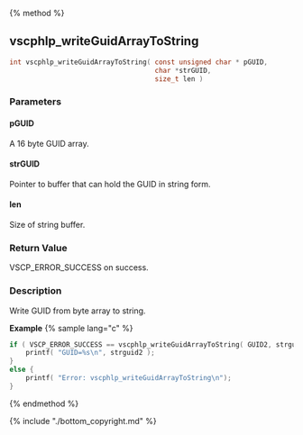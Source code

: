 
{% method %}
## vscphlp_writeGuidArrayToString

```c
int vscphlp_writeGuidArrayToString( const unsigned char * pGUID, 
                                    char *strGUID,
                                    size_t len )
```

### Parameters

#### pGUID
A 16 byte GUID array.

#### strGUID
Pointer to buffer that can hold the GUID in string form.

#### len
Size of string buffer.

### Return Value
VSCP_ERROR_SUCCESS on success. 

### Description
Write GUID from byte array to string. 

**Example** {% sample lang="c" %}

```c
if ( VSCP_ERROR_SUCCESS == vscphlp_writeGuidArrayToString( GUID2, strguid2, sizeof( strguid2 )-1 ) ) {
    printf( "GUID=%s\n", strguid2 );
}
else {
    printf( "Error: vscphlp_writeGuidArrayToString\n");
}
```


{% endmethod %}

{% include "./bottom_copyright.md" %}